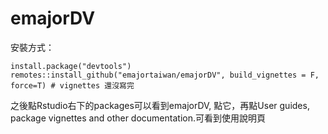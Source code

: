 # emajorDV

安裝方式：
```
install.package("devtools")
remotes::install_github("emajortaiwan/emajorDV", build_vignettes = F, force=T) # vignettes 還沒寫完
```

之後點Rstudio右下的packages可以看到emajorDV, 點它，再點User guides, package vignettes and other documentation.可看到使用說明頁
